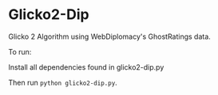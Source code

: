 # Glicko2-Dip
Glicko 2 Algorithm using WebDiplomacy's GhostRatings data.

To run:

Install all dependencies found in glicko2-dip.py

Then run `python glicko2-dip.py`.
